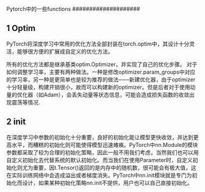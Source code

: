 
Pytorch中的一些functions
####################

1 Optim
--------
PyTorch将深度学习中常用的优化方法全部封装在torch.optim中，其设计十分灵活，能够很方便的扩展成自定义的优化方法。

所有的优化方法都是继承基类optim.Optimizer，并实现了自己的优化步骤。
对于如何调整学习率，主要有两种做法。一种是修改optimizer.param_groups中对应的学习率，另一种是更简单也是较为推荐的做法——新建优化器，由于optimizer十分轻量级，构建开销很小，故而可以构建新的optimizer。但是后者对于使用动量的优化器（如Adam），会丢失动量等状态信息，可能会造成损失函数的收敛出现震荡等情况.

2 init
------
在深度学习中参数的初始化十分重要，良好的初始化能让模型更快收敛，并达到更高水平，而糟糕的初始化则可能使得模型迅速瘫痪。PyTorch中nn.Module的模块参数都采取了较为合理的初始化策略，因此一般不用我们考虑，当然我们也可以用自定义初始化去代替系统的默认初始化。而当我们在使用Parameter时，自定义初始化则尤为重要，因t.Tensor()返回的是内存中的随机数，很可能会有极大值，这在实际训练网络中会造成溢出或者梯度消失。PyTorch中nn.init模块就是专门为初始化而设计，如果某种初始化策略nn.init不提供，用户也可以自己直接初始化。


